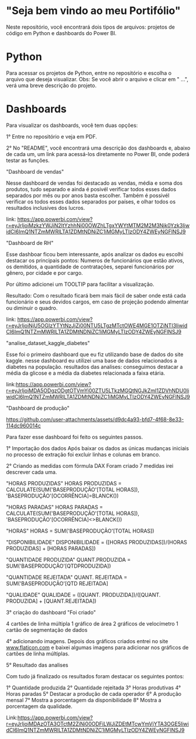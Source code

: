 # "Seja bem vindo ao meu Portifólio"

Neste repositório, você encontrará dois tipos de arquivos: projetos de código em Python e dashboards do Power BI.

# Python
Para acessar os projetos de Python, entre no repositório e escolha o arquivo que deseja visualizar. Obs: Se você abrir o arquivo e clicar em " ...", verá uma breve descrição do projeto.

# Dashboards
Para visualizar os dashboards, você tem duas opções:

1° Entre no repositório e veja em PDF.

2° No "README", você encontrará uma descrição dos dashboards e, abaixo de cada um, um link para acessá-los diretamente no Power BI, onde poderá testar as funções.



"Dashboard de vendas"

Nesse dashboard de vendas foi destacado as vendas, média e soma dos produtos, tudo separado e ainda é posivél verificar todos esses dados separados por mês ou por anos basta escolher.
Também é possivél verificar os todos esses dados separados por países, e olhar todos os resultados inclusives dos lucros.

link: https://app.powerbi.com/view?r=eyJrIjoiMzkzYWJiN2ItYzhhNi00OWZhLTgxYWYtMTM2M2M3Njk0Yzk3IiwidCI6ImQ1NTZmMWRlLTA1ZDMtNDNiZC1iMGMyLTIzODY4ZWEyNGFlNSJ9

"Dashboard de RH"

Esse dashboar ficou bem interessante, após analizar os dados eu escolhi destacar os principais pontos:
Numeros de funcionários que estão ativos, os demitidos, a quantidade de contratações, separei funcionários por gênero, por cidade e por cargo.

Por último adicionei um TOOLTIP  para facilitar a visualização.

Resultado: Com o resultado ficará bem mais fácil de saber onde está cada funcionário e seus devidos cargos, em caso de projeção podendo almentar ou diminuir o quadro.

link: https://app.powerbi.com/view?r=eyJrIjoiNjU5OGIzYTYtNzJjZi00NTU5LTgzMTctOWE4MGE1OTZiNTI3IiwidCI6ImQ1NTZmMWRlLTA1ZDMtNDNiZC1iMGMyLTIzODY4ZWEyNGFlNSJ9

"analise_dataset_kaggle_diabetes"

Esse foi o primeiro dashboard que eu fiz utilizando base de dados do site kaggle.
nesse dashboard eu utilizei uma base de dados relacionados a diabetes na população.
resultados das analises: 
conseguimos destacar a média da glicose e a média da diabetes relacionada a faixa etária.

link:https://app.powerbi.com/view?r=eyJrIjoiMDA5ODgzODgtOTVmYi00ZTU5LTkzMGQtNGJkZmI1ZDVhNDU0IiwidCI6ImQ1NTZmMWRlLTA1ZDMtNDNiZC1iMGMyLTIzODY4ZWEyNGFlNSJ9

"Dashboard de produção"



https://github.com/user-attachments/assets/d9dc4a93-bfd7-4f68-8e33-114dc960014c



Para fazer esse dashboard foi feito os seguintes passos.

1° Importação dos dados
Após baixar os dados as únicas mudanças iniciais no processo de extração foi excluir linhas e colunas em branco.

2° Criando as medidas com fórmula DAX
Foram criado 7 medidas irei descrever cada uma.

"HORAS PRODUZIDAS"
HORAS PRODUZIDAS = CALCULATE(SUM('BASEPRODUÇÃO'[TOTAL HORAS]), 'BASEPRODUÇÃO'[OCORRÊNCIA]=BLANCK())

"HORAS PARADAS"
HORAS PARADAS = CALCULATE(SUM('BASEPRODUÇÃO'[TOTAL HORAS]), 'BASEPRODUÇÃO'[OCORRÊNCIA]<>BLANCK())

"HORAS"
HORAS = SUM('BASEPRODUÇÃO'[TOTAL HORAS])

"DISPONIBILIDADE"
DISPONIBILIDADE = ([HORAS PRODUZIDAS])/(HORAS PRODUZIDAS] + [HORAS PARADAS])

"QUANTIDADE PRODUZIDA" 
QUANT.PRODUZIDA = SUM('BASEPRODUÇÃO'[QTDPRODUZIDA])

"QUANTIDADE REJEITADA"
QUANT. REJEITADA = SUM('BASEPRODUÇÃO'[QTD REJEITADA]

"QUALIDADE"
QUALIDADE = ([QUANT. PRODUZIDA])/([QUANT. PRODUZIDA] + [QUANT.REJEITADA])

3° criação do dashboard
"Foi criado" 

4 cartões de linha múltipla 
1 gráfico de área
2 gráficos de velocímetro 
1 cartão de segmentação de dados

4° adicionando imagens.
Depois dos gráficos criados entrei no site www.flaticon.com e baixei algumas imagens para adicionar nos gráficos de cartões de linha múltiplas.

5° Resultado das analises 

Com tudo já finalizado os resultados foram destacar os seguintes pontos:

1° Quantidade produzida
2° Quantidade rejeitada
3° Horas produtivas
4° Horas paradas
5° Destacar a produção de cada operador
6° A produção mensal
7° Mostra a porcentagem da disponibilidade
8° Mostra a porcentagem da qualidade.

Link:https://app.powerbi.com/view?r=eyJrIjoiMDAzOTA3OTctM2ZiNi00ODFiLWJiZDEtMTcwYmVjYTA3OGE5IiwidCI6ImQ1NTZmMWRlLTA1ZDMtNDNiZC1iMGMyLTIzODY4ZWEyNGFlNSJ9















